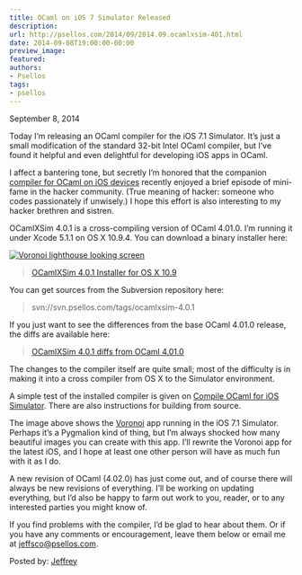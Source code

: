 ```yaml
---
title: OCaml on iOS 7 Simulator Released
description:
url: http://psellos.com/2014/09/2014.09.ocamlxsim-401.html
date: 2014-09-08T19:00:00-00:00
preview_image:
featured:
authors:
- Psellos
tags:
- psellos
---
```


<div class="date">September 8, 2014</div>

<p>Today I&rsquo;m releasing an OCaml compiler for the iOS 7.1 Simulator. It&rsquo;s just a small modification of the standard 32-bit Intel OCaml compiler, but I&rsquo;ve found it helpful and even delightful for developing iOS apps in OCaml.</p>

<p>I affect a bantering tone, but secretly I&rsquo;m honored that the companion <a href="http://psellos.com/2014/08/2014.08.ocamlxarm-402.html">compiler for OCaml on iOS devices</a> recently enjoyed a brief episode of mini-fame in the hacker community. (True meaning of hacker: someone who codes passionately if unwisely.) I hope this effort is also interesting to my hacker brethren and sistren.</p>

<p>OCamlXSim 4.0.1 is a cross-compiling version of OCaml 4.01.0. I&rsquo;m running it under Xcode 5.1.1 on OS X 10.9.4. You can download a binary installer here:</p>

<div class="flowaroundimg" style="margin-top: 1.0em;">
<a href="http://psellos.com/ocaml/compile-to-iossim.html"><img src="http://psellos.com/images/voronoi-lighthouse-p3.png" alt="Voronoi lighthouse looking screen"/></a>
</div>

<blockquote>
  <p><a href="http://psellos.com/pub/ocamlxsim/ocaml-4.01.0+xsim-4.0.1.dmg">OCamlXSim 4.0.1 Installer for OS X 10.9</a></p>
</blockquote>

<p>You can get sources from the Subversion repository here:</p>

<blockquote>
  <p>svn://svn.psellos.com/tags/ocamlxsim-4.0.1</p>
</blockquote>

<p>If you just want to see the differences from the base OCaml 4.01.0 release, the diffs are available here:</p>

<blockquote>
  <p><a href="http://psellos.com/pub/ocamlxsim/ocamlxsim-4.0.1.diff">OCamlXSim 4.0.1 diffs from OCaml 4.01.0</a></p>
</blockquote>

<p>The changes to the compiler itself are quite small; most of the difficulty is in making it into a cross compiler from OS X to the Simulator environment.</p>

<p>A simple test of the installed compiler is given on <a href="http://psellos.com/ocaml/compile-to-iossim.html">Compile OCaml for iOS Simulator</a>. There are also instructions for building from source.</p>

<p>The image above shows the <a href="http://psellos.com/ocaml/example-app-voronoi.html">Voronoi</a> app running in the iOS 7.1 Simulator. Perhaps it&rsquo;s a Pygmalion kind of thing, but I&rsquo;m always shocked how many beautiful images you can create with this app. I&rsquo;ll rewrite the Voronoi app for the latest iOS, and I hope at least one other person will have as much fun with it as I do.</p>

<p>A new revision of OCaml (4.02.0) has just come out, and of course there will always be new revisions of everything. I&rsquo;ll be working on updating everything, but I&rsquo;d also be happy to farm out work to you, reader, or to any interested parties you might know of.</p>

<p>If you find problems with the compiler, I&rsquo;d be glad to hear about them. Or if you have any comments or encouragement, leave them below or email me at <a href="mailto:jeffsco@psellos.com">jeffsco@psellos.com</a>.</p>

<p>Posted by: <a href="http://psellos.com/aboutus.html#jeffreya.scofieldphd">Jeffrey</a></p>

<p></p>

